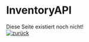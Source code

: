 # [](#header-1)InventoryAPI

Diese Seite existiert noch nicht!   
[![zurück](https://lanehd.github.io/arrow-back-icon.png)](../ "Klicke hier um zurückzugehen")
